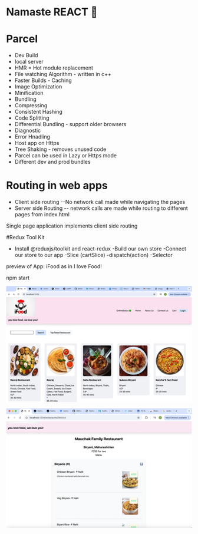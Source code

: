 # Namaste REACT 🚀


# Parcel

- Dev Build
- local server
- HMR = Hot module replacement
- File watching Algorithm - written in c++
- Faster Builds - Caching
- Image Optimization
- Minification 
- Bundling
- Compressing
- Consistent Hashing
- Code Splitting
- Differential Bundling - support older browsers
- Diagnostic
- Error Hnadling
- Host app on Https
- Tree Shaking - removes unused code 
- Parcel can be used in Lazy or Https mode
- Different dev and prod bundles

# Routing in web apps
- Client side routing --No network call made while navigating the pages
- Server side Routing -- network calls are made while routing to different pages from index.html

Single page application implements client side routing




#Redux Tool Kit
- Install @reduxjs/toolkit and react-redux
-Build our own store
-Connect our store to our app
-Slice (cartSlice)
-dispatch(action)
-Selector

preview of App: iFood as in I love Food!

npm start

![alt text](A0337583-0D1A-4D99-8095-594A6326939F_1_105_c.jpeg)

![alt text](image.png)